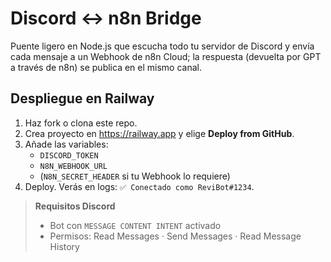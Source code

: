 # Discord ↔︎ n8n Bridge

Puente ligero en Node.js que escucha todo tu servidor
de Discord y envía cada mensaje a un Webhook de n8n Cloud; la respuesta
(devuelta por GPT a través de n8n) se publica en el mismo canal.

## Despliegue en Railway

1. Haz fork o clona este repo.
2. Crea proyecto en https://railway.app y elige **Deploy from GitHub**.
3. Añade las variables:
   - `DISCORD_TOKEN`
   - `N8N_WEBHOOK_URL`
   - (`N8N_SECRET_HEADER` si tu Webhook lo requiere)
4. Deploy.  Verás en logs: `✅ Conectado como ReviBot#1234`.

> **Requisitos Discord**  
> - Bot con `MESSAGE CONTENT INTENT` activado  
> - Permisos: Read Messages · Send Messages · Read Message History

